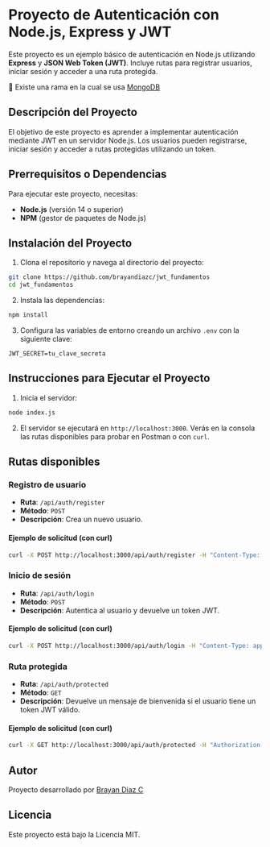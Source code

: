 # Proyecto de Autenticación con Node.js, Express y JWT

Este proyecto es un ejemplo básico de autenticación en Node.js utilizando **Express** y **JSON Web Token (JWT)**. Incluye rutas para registrar usuarios, iniciar sesión y acceder a una ruta protegida.

👀 Existe una rama en la cual se usa [MongoDB](https://github.com/brayandiazc/jwt_fundamentos/tree/featMongo)

## Descripción del Proyecto

El objetivo de este proyecto es aprender a implementar autenticación mediante JWT en un servidor Node.js. Los usuarios pueden registrarse, iniciar sesión y acceder a rutas protegidas utilizando un token.

## Prerrequisitos o Dependencias

Para ejecutar este proyecto, necesitas:

- **Node.js** (versión 14 o superior)
- **NPM** (gestor de paquetes de Node.js)

## Instalación del Proyecto

1. Clona el repositorio y navega al directorio del proyecto:

```bash
git clone https://github.com/brayandiazc/jwt_fundamentos
cd jwt_fundamentos
```

2. Instala las dependencias:

```bash
npm install
```

3. Configura las variables de entorno creando un archivo `.env` con la siguiente clave:

```
JWT_SECRET=tu_clave_secreta
```

## Instrucciones para Ejecutar el Proyecto

1. Inicia el servidor:

```bash
node index.js
```

2. El servidor se ejecutará en `http://localhost:3000`. Verás en la consola las rutas disponibles para probar en Postman o con `curl`.

## Rutas disponibles

### Registro de usuario

- **Ruta**: `/api/auth/register`
- **Método**: `POST`
- **Descripción**: Crea un nuevo usuario.

#### Ejemplo de solicitud (con curl)

```bash
curl -X POST http://localhost:3000/api/auth/register -H "Content-Type: application/json" -d '{"username": "usuario1", "password": "12345"}'
```

### Inicio de sesión

- **Ruta**: `/api/auth/login`
- **Método**: `POST`
- **Descripción**: Autentica al usuario y devuelve un token JWT.

#### Ejemplo de solicitud (con curl)

```bash
curl -X POST http://localhost:3000/api/auth/login -H "Content-Type: application/json" -d '{"username": "usuario1", "password": "12345"}'
```

### Ruta protegida

- **Ruta**: `/api/auth/protected`
- **Método**: `GET`
- **Descripción**: Devuelve un mensaje de bienvenida si el usuario tiene un token JWT válido.

#### Ejemplo de solicitud (con curl)

```bash
curl -X GET http://localhost:3000/api/auth/protected -H "Authorization: Bearer <tu_token>"
```

## Autor

Proyecto desarrollado por [Brayan Diaz C](https://github.com/brayandiazc)

## Licencia

Este proyecto está bajo la Licencia MIT.
